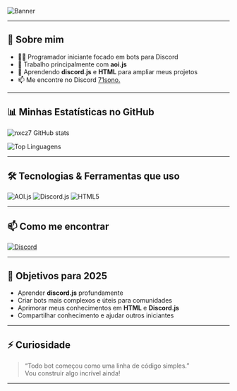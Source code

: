 ![Banner](https://images.unsplash.com/photo-1517433456452-f9633a875f6f?auto=format&fit=crop&w=1200&q=80)

---

## 🚀 Sobre mim

- 👨‍💻 Programador iniciante focado em bots para Discord
- 🤖 Trabalho principalmente com **aoi.js**
- 🌱 Aprendendo **discord.js** e **HTML** para ampliar meus projetos
- 📫 Me encontre no Discord [71sono.](https://discord.com/users/745614232925503508)
---

## 📊 Minhas Estatísticas no GitHub

![nxcz7 GitHub stats](https://github-readme-stats.vercel.app/api?username=nxcz7&show_icons=true&theme=radical)

![Top Linguagens](https://github-readme-stats.vercel.app/api/top-langs/?username=shoxzp&layout=compact&theme=radical)

---

## 🛠️ Tecnologias & Ferramentas que uso

![AOI.js](https://img.shields.io/badge/AOI.js-Blue?style=for-the-badge&logo=discord&logoColor=white)
![Discord.js](https://img.shields.io/badge/Discord.js-7289DA?logo=discord&logoColor=white&style=for-the-badge)
![HTML5](https://img.shields.io/badge/HTML5-E34F26?logo=html5&logoColor=white&style=for-the-badge)

---

## 📫 Como me encontrar

[![Discord](https://img.shields.io/badge/Discord-71sono.%23-5865F2?style=for-the-badge&logo=discord&logoColor=white)](https://discord.gg/H8wGgMYWAh)

---

## 🎯 Objetivos para 2025

- Aprender **discord.js** profundamente
- Criar bots mais complexos e úteis para comunidades
- Aprimorar meus conhecimentos em **HTML** e **Discord.js**
- Compartilhar conhecimento e ajudar outros iniciantes

---

## ⚡ Curiosidade

> “Todo bot começou como uma linha de código simples.”  
> Vou construir algo incrível ainda!

---
